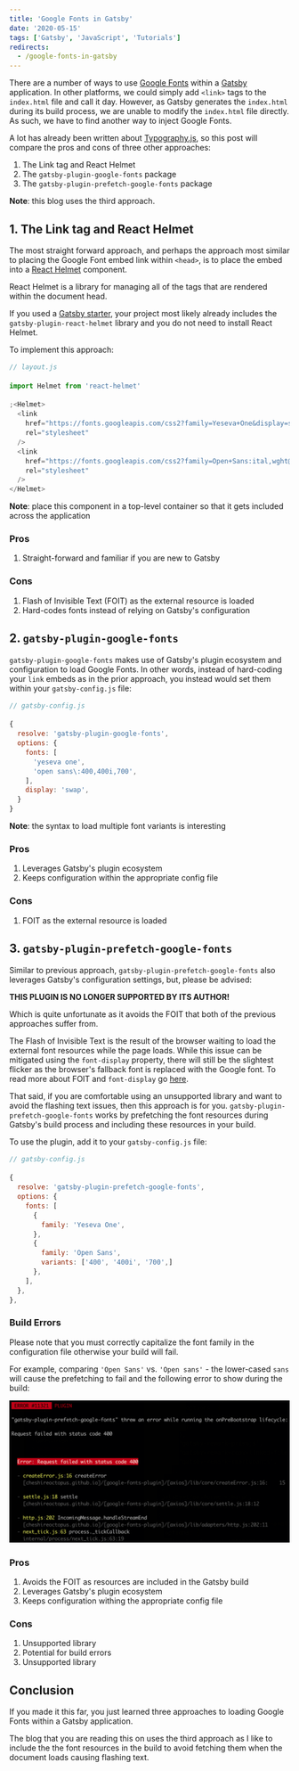 ```yaml
---
title: 'Google Fonts in Gatsby'
date: '2020-05-15'
tags: ['Gatsby', 'JavaScript', 'Tutorials']
redirects:
  - /google-fonts-in-gatsby
---
```


There are a number of ways to use [Google Fonts](https://fonts.google.com/) within a [Gatsby](https://www.gatsbyjs.org/) application. In other platforms, we could simply add `<link>` tags to the `index.html` file and call it day. However, as Gatsby generates the `index.html` during its build process, we are unable to modify the `index.html` file directly. As such, we have to find another way to inject Google Fonts.

A lot has already been written about [Typography.js](http://kyleamathews.github.io/typography.js/), so this post will compare the pros and cons of three other approaches:

1. The Link tag and React Helmet
2. The `gatsby-plugin-google-fonts` package
3. The `gatsby-plugin-prefetch-google-fonts` package

**Note**: this blog uses the third approach.

## 1. The Link tag and React Helmet

The most straight forward approach, and perhaps the approach most similar to placing the Google Font embed link within `<head>`, is to place the embed into a [React Helmet](https://github.com/nfl/react-helmet) component.

React Helmet is a library for managing all of the tags that are rendered within the document head.

If you used a [Gatsby starter](https://www.gatsbyjs.org/starters/), your project most likely already includes the `gatsby-plugin-react-helmet` library and you do not need to install React Helmet.

To implement this approach:

```javascript
// layout.js

import Helmet from 'react-helmet'

;<Helmet>
  <link
    href="https://fonts.googleapis.com/css2?family=Yeseva+One&display=swap"
    rel="stylesheet"
  />
  <link
    href="https://fonts.googleapis.com/css2?family=Open+Sans:ital,wght@0,400;0,700;1,400&display=swap"
    rel="stylesheet"
  />
</Helmet>
```

**Note**: place this component in a top-level container so that it gets included across the application

### Pros

1. Straight-forward and familiar if you are new to Gatsby

### Cons

1. Flash of Invisible Text (FOIT) as the external resource is loaded
2. Hard-codes fonts instead of relying on Gatsby's configuration

## 2. `gatsby-plugin-google-fonts`

`gatsby-plugin-google-fonts` makes use of Gatsby's plugin ecosystem and configuration to load Google Fonts. In other words, instead of hard-coding your `link` embeds as in the prior approach, you instead would set them within your `gatsby-config.js` file:

```javascript
// gatsby-config.js

{
  resolve: 'gatsby-plugin-google-fonts',
  options: {
    fonts: [
      'yeseva one',
      'open sans\:400,400i,700',
    ],
    display: 'swap',
  }
}
```

**Note**: the syntax to load multiple font variants is interesting

### Pros

1. Leverages Gatsby's plugin ecosystem
2. Keeps configuration within the appropriate config file

### Cons

1. FOIT as the external resource is loaded

## 3. `gatsby-plugin-prefetch-google-fonts`

Similar to previous approach, `gatsby-plugin-prefetch-google-fonts` also leverages Gatsby's configuration settings, but, please be advised:

**THIS PLUGIN IS NO LONGER SUPPORTED BY ITS AUTHOR!**

Which is quite unfortunate as it avoids the FOIT that both of the previous approaches suffer from.

The Flash of Invisible Text is the result of the browser waiting to load the external font resources while the page loads. While this issue can be mitigated using the `font-display` property, there will still be the slightest flicker as the browser's fallback font is replaced with the Google font. To read more about FOIT and `font-display` go [here](https://fontsplugin.com/google-fonts-font-display-swap/).

That said, if you are comfortable using an unsupported library and want to avoid the flashing text issues, then this approach is for you. `gatsby-plugin-prefetch-google-fonts` works by prefetching the font resources during Gatsby's build process and including these resources in your build.

To use the plugin, add it to your `gatsby-config.js` file:

```javascript
// gatsby-config.js

{
  resolve: 'gatsby-plugin-prefetch-google-fonts',
  options: {
    fonts: [
      {
        family: 'Yeseva One',
      },
      {
        family: 'Open Sans',
        variants: ['400', '400i', '700',]
      },
    ],
  },
},
```

### Build Errors

Please note that you must correctly capitalize the font family in the configuration file otherwise your build will fail.

For example, comparing `'Open Sans'` vs. `'Open sans'` - the lower-cased `sans` will cause the prefetching to fail and the following error to show during the build:

![gatsby google font build error](./gatsby-google-font-error.png)

### Pros

1. Avoids the FOIT as resources are included in the Gatsby build
2. Leverages Gatsby's plugin ecosystem
3. Keeps configuration withing the appropriate config file

### Cons

1. Unsupported library
2. Potential for build errors
3. Unsupported library

## Conclusion

If you made it this far, you just learned three approaches to loading Google Fonts within a Gatsby application.

The blog that you are reading this on uses the third approach as I like to include the the font resources in the build to avoid fetching them when the document loads causing flashing text.
